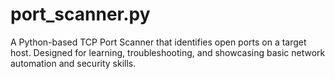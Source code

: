 # port_scanner.py
A Python-based TCP Port Scanner that identifies open ports on a target host. Designed for learning, troubleshooting, and showcasing basic network automation and security skills.
